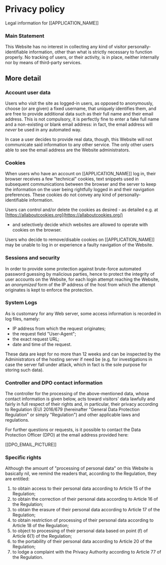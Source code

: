 # Privacy policy

Legal information for [[APPLICATION_NAME]]

### Main Statement

This Website has no interest in collecting any kind of visitor
personally-identifiable information, other than
what is strictly necessary to function properly.
No tracking of users, or their activity, is in
place, neither internally nor by means of third-party services.

## More detail

### Account user data

Users who visit the site as logged-in users, as opposed to anonymously,
choose (or are given) a fixed username, that uniquely identifies them,
and are free to provide additional data such as their full name
and their email address. This is not compulsory, it is perfectly
fine to enter a fake full name and a non-existing or blank email address:
in fact, the email address will *never* be used in any automated way.

In case a user decides to provide real data, though, this Website
will not communicate said information to any other service. The only
other users able to see the email address are the Website administrators.

### Cookies

When users who have an account on [[APPLICATION_NAME]] log in, their
browser receives a few "technical" cookies, text snippets used in
subsequent communications between the browser and the server to keep
the information on the user being rightfully logged in and their
navigation preferences. These cookies do not convey any kind of
personally-identifiable information.

Users can control and/or delete the cookies as desired - as detailed e.g. at
[https://allaboutcookies.org](https://allaboutcookies.org/)
- and selectively decide which
websites are allowed to operate with cookies on the browser.

Users who decide to remove/disable cookies on [[APPLICATION_NAME]] may be unable
to log in or experience a faulty navigation of the Website.

### Sessions and security

In order to provide some protection against brute-force automated password
guessing by malicious parties, hence to protect the integrity of user accounts
on the Website, for each login attempt reaching the Website,
an _anonymized_ form of the IP address of the host from which the attempt
originates is kept to enforce the protection.

### System Logs

As is customary for any Web server, some access information is recorded in
log files, namely:

- IP address from which the request originates;
- the request field "User-Agent";
- the exact request URL;
- date and time of the request.

These data are kept for no more than 12 weeks and can be
inspected by the Administrators of the hosting server if need be (e.g. for
investigations in case the server fall under attack, which in fact is the
sole purpose for storing such data).

### Controller and DPO contact information

The controller for the processing of the above-mentioned data,
whose contact information is given below, acts toward visitors'
data lawfully and fairly in full respect of their rights and,
in particular, their privacy according to
Regulation (EU) 2016/679 (hereinafter "General Data Protection
Regulation" or simply "Regulation") and other applicable
laws and regulations.

For further questions or requests, is it possible to contact
the Data Protection Officer (DPO) at the email address provided here:

[[DPO_EMAIL_PICTURE]]

### Specific rights

Although the amount of "processing of personal data" on this Website is
basically nil,
we remind the readers that, according to the Regulation, they are entitled:

1. to obtain access to their personal data according to Article 15
of the Regulation;
2. to obtain the correction of their personal data according to
Article 16 of the Regulation;
3. to obtain the erasure of their personal data according to Article
17 of the Regulation;
4. to obtain restriction of processing of their personal data
according to Article 18 of the Regulation;
5. to object to processing of their personal data based on point
(f) of Article 6(1) of the Regulation;
6. to the portability of their personal data according to Article
20 of the Regulation;
7. to lodge a complaint with the Privacy Authority according
to Article 77 of the Regulation.
